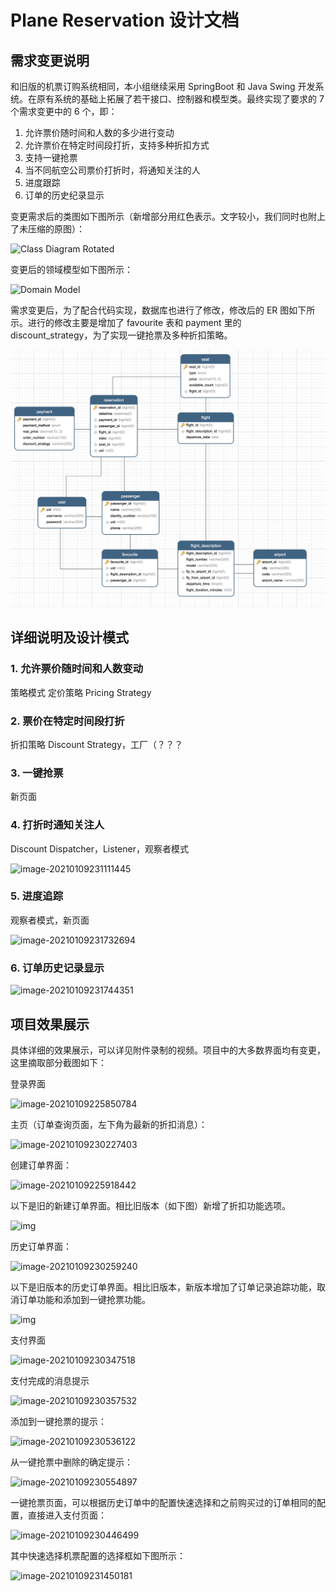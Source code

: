 # Plane Reservation 设计文档

## 需求变更说明

和旧版的机票订购系统相同，本小组继续采用 SpringBoot 和 Java Swing 开发系统。在原有系统的基础上拓展了若干接口、控制器和模型类。最终实现了要求的 7 个需求变更中的 6 个，即：

1. 允许票价随时间和人数的多少进行变动
2.  允许票价在特定时间段打折，支持多种折扣方式
3. 支持一键抢票
5. 当不同航空公司票价打折时，将通知关注的人
6. 进度跟踪
7. 订单的历史纪录显示

变更需求后的类图如下图所示（新增部分用红色表示。文字较小，我们同时也附上了未压缩的原图）：

![Class Diagram Rotated](https://billc.oss-cn-shanghai.aliyuncs.com/img/2021-01-09-cqUN3v.png)

变更后的领域模型如下图所示：

![Domain Model](https://billc.oss-cn-shanghai.aliyuncs.com/img/2021-01-09-tLnGb0.png)

需求变更后，为了配合代码实现，数据库也进行了修改，修改后的 ER 图如下所示。进行的修改主要是增加了 favourite 表和 payment 里的 discount_strategy，为了实现一键抢票及多种折扣策略。

![ER](./ER_database.jpg)

## 详细说明及设计模式

### 1. 允许票价随时间和人数变动

策略模式 定价策略 Pricing Strategy

### 2. 票价在特定时间段打折

折扣策略 Discount Strategy，工厂（？？？

### 3. 一键抢票

新页面

### 4. 打折时通知关注人

Discount Dispatcher，Listener，观察者模式

![image-20210109231111445](https://billc.oss-cn-shanghai.aliyuncs.com/img/2021-01-09-hQ5S2Q.png)

### 5. 进度追踪

观察者模式，新页面

![image-20210109231732694](https://billc.oss-cn-shanghai.aliyuncs.com/img/2021-01-09-hmScA6.png)

### 6. 订单历史记录显示

![image-20210109231744351](https://billc.oss-cn-shanghai.aliyuncs.com/img/2021-01-09-JoftXm.png)

## 项目效果展示

具体详细的效果展示，可以详见附件录制的视频。项目中的大多数界面均有变更，这里摘取部分截图如下：

登录界面

![image-20210109225850784](https://billc.oss-cn-shanghai.aliyuncs.com/img/2021-01-09-Cyt6df.png)

主页（订单查询页面，左下角为最新的折扣消息）：

![image-20210109230227403](https://billc.oss-cn-shanghai.aliyuncs.com/img/2021-01-09-LJnQ6c.png)

创建订单界面：

![image-20210109225918442](https://billc.oss-cn-shanghai.aliyuncs.com/img/2021-01-09-vA4g9l.png)

以下是旧的新建订单界面。相比旧版本（如下图）新增了折扣功能选项。

![img](https://billc.oss-cn-shanghai.aliyuncs.com/img/2020-12-26-XjNCAk.jpg)

历史订单界面：

![image-20210109230259240](https://billc.oss-cn-shanghai.aliyuncs.com/img/2021-01-09-fafb2U.png)

以下是旧版本的历史订单界面。相比旧版本，新版本增加了订单记录追踪功能，取消订单功能和添加到一键抢票功能。

![img](https://billc.oss-cn-shanghai.aliyuncs.com/img/2020-12-26-ObLA8N.jpg)

支付界面

![image-20210109230347518](https://billc.oss-cn-shanghai.aliyuncs.com/img/2021-01-09-RRiYzn.png)

支付完成的消息提示

![image-20210109230357532](https://billc.oss-cn-shanghai.aliyuncs.com/img/2021-01-09-uGVuVJ.png)

添加到一键抢票的提示：

![image-20210109230536122](https://billc.oss-cn-shanghai.aliyuncs.com/img/2021-01-09-WSaj2t.png)

从一键抢票中删除的确定提示：

![image-20210109230554897](https://billc.oss-cn-shanghai.aliyuncs.com/img/2021-01-09-yMYR1r.png)

一键抢票页面，可以根据历史订单中的配置快速选择和之前购买过的订单相同的配置，直接进入支付页面：

![image-20210109230446499](https://billc.oss-cn-shanghai.aliyuncs.com/img/2021-01-09-yrwapR.png) 

其中快速选择机票配置的选择框如下图所示：

![image-20210109231450181](https://billc.oss-cn-shanghai.aliyuncs.com/img/2021-01-09-wCvPxl.png)